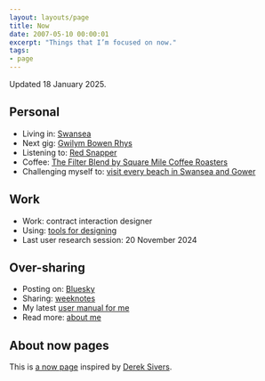 ```yaml
---
layout: layouts/page
title: Now
date: 2007-05-10 00:00:01
excerpt: "Things that I’m focused on now."
tags:
- page
---
```


Updated 18 January 2025.

## Personal

- Living in: [Swansea](/blog/things-to-do-in-swansea/)
- Next gig: [Gwilym Bowen Rhys](https://www.gwilymbowenrhys.com/)
- Listening to: [Red Snapper](https://redsnapperofficial.com/)
- Coffee: [The Filter Blend by Square Mile Coffee Roasters](https://shop.squaremilecoffee.com/products/the-filter-blend)
- Challenging myself to: [visit every beach in Swansea and Gower](/blog/visiting-all-the-beaches-in-swansea-and-gower/)

## Work

- Work: contract interaction designer
- Using: [tools for designing](/uses)
- Last user research session: 20 November 2024

## Over-sharing

- Posting on: [Bluesky](https://bsky.app/profile/benjystanton.co.uk)
- Sharing: [weeknotes](/blog/category/weeknotes)
- My latest [user manual for me](/blog/a-user-manual-for-me-version-3/)
- Read more: [about me](/about)

## About now pages

This is [a now page](https://nownownow.com/about) inspired by [Derek Sivers](https://sive.rs/now).
